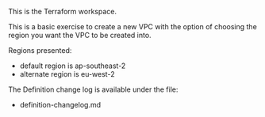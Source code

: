 This is the Terraform workspace.

This is a basic exercise to create a new VPC with the option of choosing the region you want the VPC to be created into.

Regions presented:
- default region is ap-southeast-2
- alternate region is eu-west-2

The Definition change log is available under the file:
- definition-changelog.md
